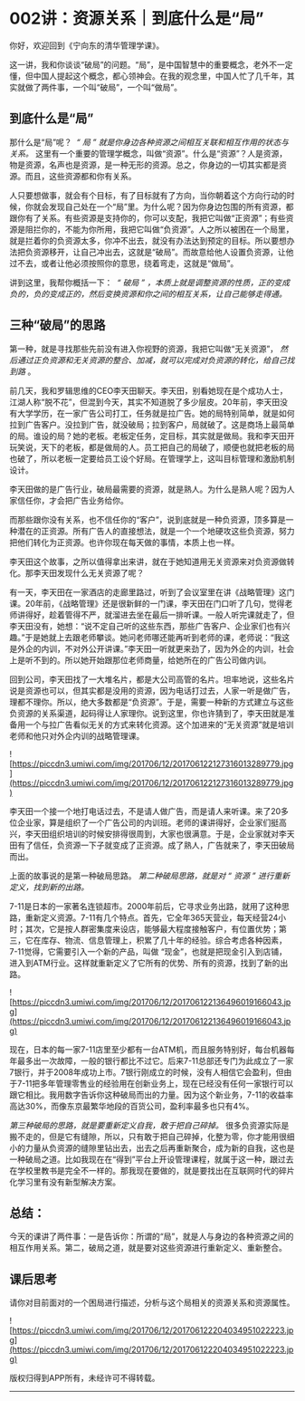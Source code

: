 # 002讲：资源关系｜到底什么是“局”

你好，欢迎回到《宁向东的清华管理学课》。

这一讲，我和你谈谈“破局”的问题。“局”，是中国智慧中的重要概念，老外不一定懂，但中国人提起这个概念，都心领神会。在我的观念里，中国人忙了几千年，其实就做了两件事，一个叫“破局”，一个叫“做局”。

## 到底什么是“局”

那什么是“局”呢？  *“ 局 ” 就是你身边各种资源之间相互关联和相互作用的状态与关系。* 这里有一个重要的管理学概念，叫做“资源”。什么是“资源”？人是资源，物是资源，名声也是资源，是一种无形的资源。总之，你身边的一切其实都是资源。而且，这些资源都和你有关系。

人只要想做事，就会有个目标，有了目标就有了方向，当你朝着这个方向行动的时候，你就会发现自己处在一个“局”里。为什么呢？因为你身边包围的所有资源，都跟你有了关系。有些资源是支持你的，你可以支配，我把它叫做“正资源”；有些资源是阻拦你的，不能为你所用，我把它叫做“负资源”。人之所以被困在一个局里，就是拦着你的负资源太多，你冲不出去，就没有办法达到预定的目标。所以要想办法把负资源移开，让自己冲出去，这就是“破局”。而故意给他人设置负资源，让他过不去，或者让他必须按照你的意思，绕着弯走，这就是“做局”。

讲到这里，我帮你概括一下：  *“ 破局 ” ，本质上就是调整资源的性质，正的变成负的，负的变成正的，然后变换资源和你之间的相互关系，让自己能够走得通。*

## 三种“破局”的思路

第一种，就是寻找那些先前没有进入你视野的资源，我把它叫做“无关资源”， *然后通过正负资源和无关资源的整合、加减，就可以完成对负资源的转化，给自己找到路* 。

前几天，我和罗辑思维的CEO李天田聊天。李天田，别看她现在是个成功人士，江湖人称“脱不花”，但混到今天，其实不知道脱了多少层皮。20年前，李天田没有大学学历，在一家广告公司打工，任务就是拉广告。她的局特别简单，就是如何拉到广告客户。没拉到广告，就没破局；拉到客户，局就破了。这是商场上最简单的局。谁设的局？她的老板。老板定任务，定目标，其实就是做局。我和李天田开玩笑说，天下的老板，都是做局的人。员工把自己的局破了，顺便也就把老板的局也破了，所以老板一定要给员工设个好局。在管理学上，这叫目标管理和激励机制设计。

李天田做的是广告行业，破局最需要的资源，就是熟人。为什么是熟人呢？因为人家信任你，才会把广告业务给你。

而那些跟你没有关系，也不信任你的“客户”，说到底就是一种负资源，顶多算是一种潜在的正资源。所有广告人的直接想法，就是一个一个地硬攻这些负资源，努力把他们转化为正资源。也许你现在每天做的事情，本质上也一样。

李天田这个故事，之所以值得拿出来讲，就在于她知道用无关资源来对负资源做转化。那李天田发现什么无关资源了呢？ 

有一天，李天田在一家酒店的走廊里路过，听到了会议室里在讲《战略管理》这门课。20年前，《战略管理》还是很新鲜的一门课，李天田在门口听了几句，觉得老师讲得好，趁着管得不严，就溜进去坐在最后一排听课。一般人听完课就走了，但李天田没有，她想：“说不定自己听的这些东西，那些广告客户、企业家们也有兴趣。”于是她就上去跟老师攀谈。她问老师哪还能再听到老师的课，老师说：“我这是外企的内训，不对外公开讲课。”李天田一听就更来劲了，因为外企的内训，社会上是听不到的。所以她开始跟那位老师商量，给她所在的广告公司做内训。

回到公司，李天田找了一大堆名片，都是大公司高管的名片。坦率地说，这些名片说是资源也可以，但其实都是没用的资源，因为电话打过去，人家一听是做广告，理都不理你。所以，绝大多数都是“负资源”。于是，需要一种新的方式建立与这些负资源的关系渠道，起码得让人家理你。说到这里，你也许猜到了，李天田就是准备用一个与拉广告看似无关的方式来转化资源。这个加进来的“无关资源”就是培训老师和他只对外企内训的战略管理课。

![https://piccdn3.umiwi.com/img/201706/12/201706122127316013289779.jpg](https://piccdn3.umiwi.com/img/201706/12/201706122127316013289779.jpg)

李天田一个接一个地打电话过去，不是请人做广告，而是请人来听课。来了20多位企业家，算是组织了一个广告公司的内训班。老师的课讲得好，企业家们挺高兴，李天田组织培训的时候安排得很周到，大家也很满意。于是，企业家就对李天田有了信任，负资源一下子就变成了正资源。成了熟人，广告就来了，李天田破局而出。

上面的故事说的是第一种破局思路。 *第二种破局思路，就是对 “ 资源 ” 进行重新定义，找到新的出路。*

7-11是日本的一家著名连锁超市。2000年前后，它寻求业务出路，就用了这种思路，重新定义资源。7-11有几个特点。首先，它全年365天营业，每天经营24小时；其次，它是按人群密集度来设店，能够最大程度接触客户，有位置优势；第三，它在库存、物流、信息管理上，积累了几十年的经验。综合考虑各种因素，7-11觉得，它需要引入一个新的产品，叫做 “现金”，也就是把现金引入到店铺，进入到ATM行业。这样就重新定义了它所有的优势、所有的资源，找到了新的出路。

![https://piccdn3.umiwi.com/img/201706/12/201706122136496019166043.jpg](https://piccdn3.umiwi.com/img/201706/12/201706122136496019166043.jpg)

现在，日本的每一家7-11店里至少都有一台ATM机，而且服务特别好，每台机器每年最多出一次故障，一般的银行都比不过它。后来7-11总部还专门为此成立了一家7银行，并于2008年成功上市。7银行刚成立的时候，没有人相信它会盈利，但由于7-11把多年管理零售业的经验用在创新业务上，现在已经没有任何一家银行可以跟它相比。我用数字告诉你这种破局而出的力量。因为这个新业务，7-11的收益率高达30%，而像东京最繁华地段的百货公司，盈利率最多也只有4%。

 *第三种破局的思路，就是要重新定义自我，敢于把自己碎掉。* 很多负资源实际是搬不走的，但是它有缝隙，所以，只有敢于把自己碎掉，化整为零，你才能用很细小的力量从负资源的缝隙里钻出去，出去之后再重新聚合，成为新的自我，这也是一种破局之道。比如我现在在“得到”平台上开设管理课程，就属于这一种，跟过去在学校里教书是完全不一样的。那我现在要做的，就是要找出在互联网时代的碎片化学习里有没有新型解决方案。

## 总结：

今天的课讲了两件事：一是告诉你：所谓的“局”，就是人与身边的各种资源之间的相互作用关系。第二，破局之道，就是要对这些资源进行重新定义、重新整合。

## 课后思考

请你对目前面对的一个困局进行描述，分析与这个局相关的资源关系和资源属性。

![https://piccdn3.umiwi.com/img/201706/12/201706122204034951022223.jpg](https://piccdn3.umiwi.com/img/201706/12/201706122204034951022223.jpg)

版权归得到APP所有，未经许可不得转载。

---
